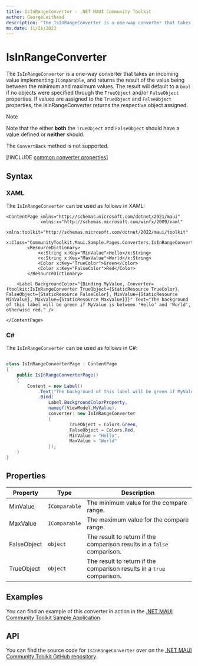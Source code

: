 ```yaml
---
title: IsInRangeConverter - .NET MAUI Community Toolkit
author: GeorgeLeithead
description: "The IsInRangeConverter is a one-way converter that takes an incoming value implementing IComparable, and a minimum and maximum value, and returns the result of the value being between the minimum and maximum values."
ms.date: 11/26/2022
---
```


# IsInRangeConverter

The `IsInRangeConverter` is a one-way converter that takes an incoming value implementing `IComparable`, and returns the result of the value being between the minimum and maximum values. The result will default to a `bool` if no objects were specified through the `TrueObject` and/or `FalseObject` properties. If values are assigned to the `TrueObject` and `FalseObject` properties, the IsInRangeConverter returns the respective object assigned.

> [!NOTE]
> Note that the either **both** the `TrueObject` and `FalseObject` should have a value defined or **neither** should.

The `ConvertBack` method is not supported.

[!INCLUDE [common converter properties](../includes/communitytoolkit-converter.md)]

## Syntax

### XAML

The `IsInRangeConverter` can be used as follows in XAML:

```xaml
<ContentPage xmlns="http://schemas.microsoft.com/dotnet/2021/maui"
             xmlns:x="http://schemas.microsoft.com/winfx/2009/xaml"
             xmlns:toolkit="http://schemas.microsoft.com/dotnet/2022/maui/toolkit"
             x:Class="CommunityToolkit.Maui.Sample.Pages.Converters.IsInRangeConverterPage">
        <ResourceDictionary>
            <x:String x:Key="MinValue">Hello</x:String>
            <x:String x:Key="MaxValue">World</x:String>
            <Color x:Key="TrueColor">Green</Color>
            <Color x:Key="FalseColor">Red</Color>
        </ResourceDictionary>

    <Label BackgroundColor="{Binding MyValue, Converter={toolkit:IsInRangeConverter TrueObject={StaticResource TrueColor}, FalseObject={StaticResource FalseColor}, MinValue={StaticResource MinValue}, MaxValue={StaticResource MaxValue}}}" Text="The background of this label will be green if MyValue is between 'Hello' and 'World', otherwise red." />

</ContentPage>
```

### C#

The `IsInRangeConverter` can be used as follows in C#:

```csharp

class IsInRangeConverterPage : ContentPage
{
    public IsInRangeConverterPage()
    {
        Content = new Label()
            .Text("The background of this label will be green if MyValue is between 'Hello' and 'World', otherwise red.")
            .Bind(
                Label.BackgroundColorProperty,
                nameof(ViewModel.MyValue),
                converter: new IsInRangeConverter
                {
                        TrueObject = Colors.Green,
                        FalseObject = Colors.Red,
                        MinValue = "Hello",
                        MaxValue = "World"
                });
    }
}
```

## Properties

|Property  |Type  |Description  |
|---------|---------|---------|
| MinValue | `IComparable` | The minimum value for the compare range. |
| MaxValue | `IComparable` | The maximum value for the compare range. |
| FalseObject | `object` | The result to return if the comparison results in a `false` comparison. |
| TrueObject | `object` | The result to return if the comparison results in a `true` comparison. |

## Examples

You can find an example of this converter in action in the [.NET MAUI Community Toolkit Sample Application](https://github.com/CommunityToolkit/Maui/blob/main/samples/CommunityToolkit.Maui.Sample/Pages/Converters/IsInRangeConverterPage.xaml).

## API

You can find the source code for `IsInRangeConverter` over on the [.NET MAUI Community Toolkit GitHub repository](https://github.com/CommunityToolkit/Maui/blob/main/src/CommunityToolkit.Maui/Converters/IsInRangeConverter.shared.cs).